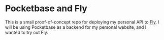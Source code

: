 # Pocketbase and Fly

This is a small proof-of-concept repo for deploying my personal API to [Fly](https://fly.io/).
I will be using Pocketbase as a backend for my personal website, and I wanted to try out Fly.
